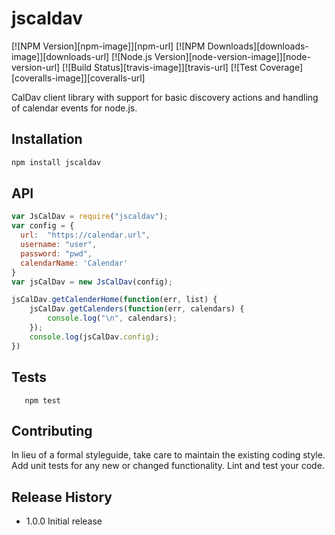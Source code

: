 # jscaldav

[![NPM Version][npm-image]][npm-url]
[![NPM Downloads][downloads-image]][downloads-url]
[![Node.js Version][node-version-image]][node-version-url]
[![Build Status][travis-image]][travis-url]
[![Test Coverage][coveralls-image]][coveralls-url]

CalDav client library with support for basic discovery actions and handling of calendar events for node.js.

## Installation

```sh
npm install jscaldav
```

## API

```js
var JsCalDav = require("jscaldav");
var config = {
  url:  "https://calendar.url",
  username: "user",
  password: "pwd",
  calendarName: 'Calendar'
}
var jsCalDav = new JsCalDav(config);

jsCalDav.getCalenderHome(function(err, list) {
    jsCalDav.getCalenders(function(err, calendars) {
        console.log("\n", calendars);
    }); 
    console.log(jsCalDav.config);
})
```

## Tests

```shell
   npm test
```

## Contributing

In lieu of a formal styleguide, take care to maintain the existing coding style.
Add unit tests for any new or changed functionality. Lint and test your code.

## Release History

* 1.0.0 Initial release